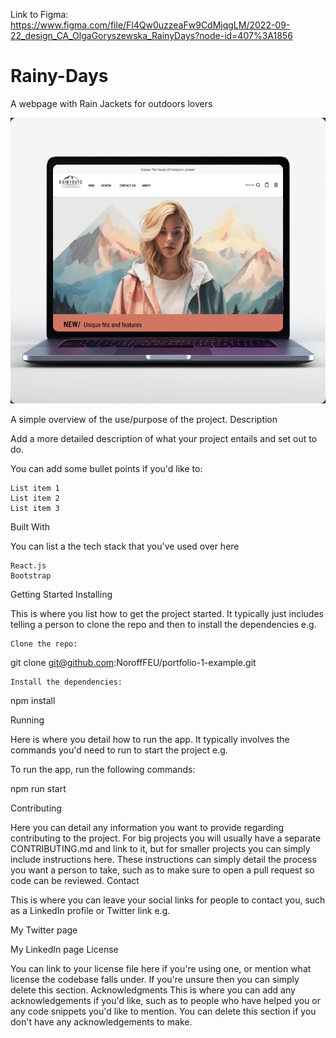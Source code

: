 Link to Figma:
https://www.figma.com/file/Fl4Qw0uzzeaFw9CdMjqgLM/2022-09-22_design_CA_OlgaGoryszewska_RainyDays?node-id=407%3A1856

# Rainy-Days

A webpage with Rain Jackets for outdoors lovers

![alt-text-here](./images/project-rainy-days.jpg)

A simple overview of the use/purpose of the project.
Description

Add a more detailed description of what your project entails and set out to do.

You can add some bullet points if you'd like to:

    List item 1
    List item 2
    List item 3

Built With

You can list a the tech stack that you've used over here

    React.js
    Bootstrap

Getting Started
Installing

This is where you list how to get the project started. It typically just includes telling a person to clone the repo and then to install the dependencies e.g.

    Clone the repo:

git clone git@github.com:NoroffFEU/portfolio-1-example.git

    Install the dependencies:

npm install

Running

Here is where you detail how to run the app. It typically involves the commands you'd need to run to start the project e.g.

To run the app, run the following commands:

npm run start

Contributing

Here you can detail any information you want to provide regarding contributing to the project. For big projects you will usually have a separate CONTRIBUTING.md and link to it, but for smaller projects you can simply include instructions here. These instructions can simply detail the process you want a person to take, such as to make sure to open a pull request so code can be reviewed.
Contact

This is where you can leave your social links for people to contact you, such as a LinkedIn profile or Twitter link e.g.

My Twitter page

My LinkedIn page
License

You can link to your license file here if you're using one, or mention what license the codebase falls under. If you're unsure then you can simply delete this section.
Acknowledgments
This is where you can add any acknowledgements if you'd like, such as to people who have helped you or any code snippets you'd like to mention. You can delete this section if you don't have any acknowledgements to make.
